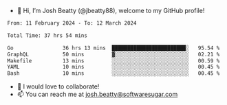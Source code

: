 - 👋 Hi, I’m Josh Beatty (@jbeatty88), welcome to my GitHub profile!

<!--START_SECTION:waka-->

```txt
From: 11 February 2024 - To: 12 March 2024

Total Time: 37 hrs 54 mins

Go                36 hrs 13 mins  ████████████████████████░   95.54 %
GraphQL           50 mins         ▓░░░░░░░░░░░░░░░░░░░░░░░░   02.21 %
Makefile          13 mins         ░░░░░░░░░░░░░░░░░░░░░░░░░   00.59 %
YAML              10 mins         ░░░░░░░░░░░░░░░░░░░░░░░░░   00.45 %
Bash              10 mins         ░░░░░░░░░░░░░░░░░░░░░░░░░   00.45 %
```

<!--END_SECTION:waka-->

- 💞️ I would love to collaborate!
- 📫 You can reach me at josh.beatty@softwaresugar.com

<!---
jbeatty88/jbeatty88 is a ✨ special ✨ repository because its `README.md` (this file) appears on your GitHub profile.
You can click the Preview link to take a look at your changes.
--->
